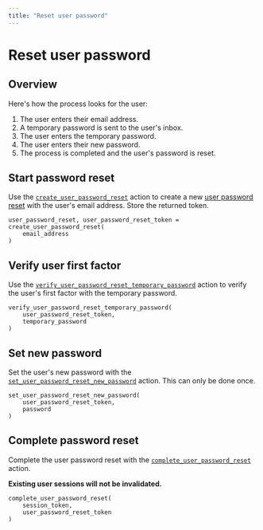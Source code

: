 ```yaml
---
title: "Reset user password"
---
```


# Reset user password

## Overview

Here's how the process looks for the user:

1. The user enters their email address.
2. A temporary password is sent to the user's inbox.
3. The user enters the temporary password.
4. The user enters their new password.
3. The process is completed and the user's password is reset.

## Start password reset

Use the [`create_user_password_reset`]() action to create a new [user password reset]() with the user's email address. Store the returned token.

```
user_password_reset, user_password_reset_token = create_user_password_reset(
    email_address
)
```

## Verify user first factor

Use the [`verify_user_password_reset_temporary_password`]() action to verify the user's first factor with the temporary password.

```
verify_user_password_reset_temporary_password(
    user_password_reset_token,
    temporary_password
)
```

## Set new password

Set the user's new password with the [`set_user_password_reset_new_password`]() action. This can only be done once.

```
set_user_password_reset_new_password(
    user_password_reset_token,
    password
)
```

## Complete password reset

Complete the user password reset with the [`complete_user_password_reset`]() action.

**Existing user sessions will not be invalidated.**

```
complete_user_password_reset(
    session_token,
    user_password_reset_token
)
```
